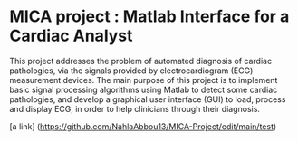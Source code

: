 # MICA project : Matlab Interface for a Cardiac Analyst

This project addresses the problem of automated diagnosis of cardiac pathologies, via the signals provided by electrocardiogram (ECG) measurement devices.
The main purpose of this project is to implement basic signal processing algorithms using Matlab to detect some cardiac pathologies, and develop a graphical user interface (GUI) to load, process and display ECG, in order to help clinicians through their diagnosis.

[a link] (https://github.com/NahlaAbbou13/MICA-Project/edit/main/test)
